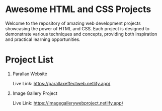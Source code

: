 # Awesome HTML and CSS Projects
Welcome to the repository of amazing web development projects showcasing the power of HTML and CSS. Each project is designed to demonstrate various techniques and concepts, providing both inspiration and practical learning opportunities.

# Project List
1. Parallax Website

   Live Link: https://parallaxeffectweb.netlify.app/

2. Image Gallery Project

   Live Link: https://imagegallerywebproject.netlify.app/

